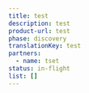 ```yaml
---
title: test
description: test
product-url: test
phase: discovery
translationKey: test
partners:
  - name: tset
status: in-flight
list: []
---
```


